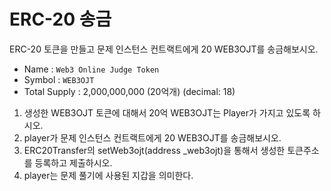 # ERC-20 송금
  
ERC-20 토큰을 만들고 문제 인스턴스 컨트랙트에게 20 WEB3OJT를 송금해보시오.
- Name : `Web3 Online Judge Token`
- Symbol : `WEB3OJT`
- Total Supply : 2,000,000,000 (20억개) (decimal: 18)
  
  
1. 생성한 WEB3OJT 토큰에 대해서 20억 WEB3OJT는 Player가 가지고 있도록 하시오.  
2. player가 문제 인스턴스 컨트랙트에게 20 WEB3OJT를 송금해보시오.  
3. ERC20Transfer의 setWeb3ojt(address _web3ojt)을 통해서 생성한 토큰주소를 등록하고 제출하시오.  
4. player는 문제 풀기에 사용된 지갑을 의미한다.  
  
  